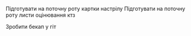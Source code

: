Підготувати на поточну роту картки настрілу
Підготувати на поточну роту листи оцінювання ктз

Зробити бекап у гіт